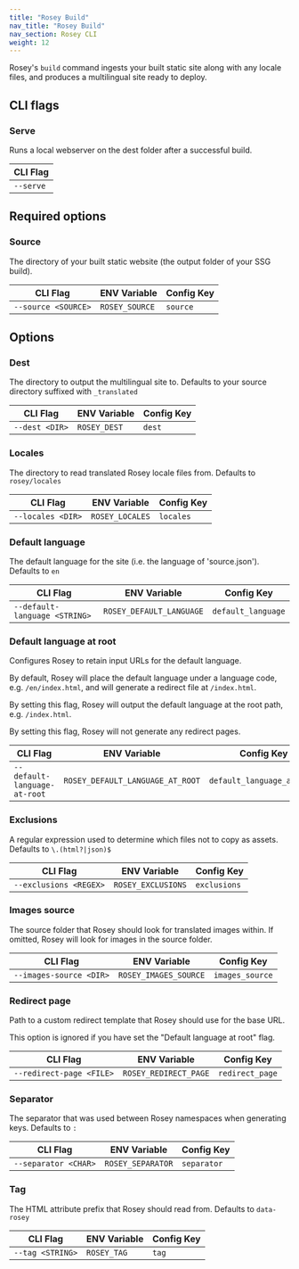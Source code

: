 ```yaml
---
title: "Rosey Build"
nav_title: "Rosey Build"
nav_section: Rosey CLI
weight: 12
---
```


Rosey's `build` command ingests your built static site along with any locale files, and produces a multilingual site ready to deploy.

## CLI flags

### Serve
Runs a local webserver on the dest folder after a successful build.

| CLI Flag  |
|-----------|
| `--serve` |

## Required options

### Source
The directory of your built static website (the output folder of your SSG build).

| CLI Flag            | ENV Variable   | Config Key |
|---------------------|----------------|------------|
| `--source <SOURCE>` | `ROSEY_SOURCE` | `source`   |

## Options

### Dest
The directory to output the multilingual site to. Defaults to your source directory suffixed with `_translated`

| CLI Flag       | ENV Variable | Config Key |
|----------------|--------------|------------|
| `--dest <DIR>` | `ROSEY_DEST` | `dest`     |

### Locales

The directory to read translated Rosey locale files from. Defaults to `rosey/locales`

| CLI Flag          | ENV Variable    | Config Key |
|-------------------|-----------------|------------|
| `--locales <DIR>` | `ROSEY_LOCALES` | `locales`  |

### Default language

The default language for the site (i.e. the language of 'source.json'). Defaults to `en`

| CLI Flag                      | ENV Variable             | Config Key         |
|-------------------------------|--------------------------|--------------------|
| `--default-language <STRING>` | `ROSEY_DEFAULT_LANGUAGE` | `default_language` |

### Default language at root

Configures Rosey to retain input URLs for the default language.

By default, Rosey will place the default language under a language code, e.g. `/en/index.html`,
and will generate a redirect file at `/index.html`.

By setting this flag, Rosey will output the default language at the root path, e.g. `/index.html`.

By setting this flag, Rosey will not generate any redirect pages.

| CLI Flag                      | ENV Variable                     | Config Key                 |
|-------------------------------|----------------------------------|----------------------------|
| `--default-language-at-root`  | `ROSEY_DEFAULT_LANGUAGE_AT_ROOT` | `default_language_at_root` |

### Exclusions

A regular expression used to determine which files not to copy as assets. Defaults to `\.(html?|json)$`

| CLI Flag               | ENV Variable       | Config Key   |
|------------------------|--------------------|--------------|
| `--exclusions <REGEX>` | `ROSEY_EXCLUSIONS` | `exclusions` |

### Images source

The source folder that Rosey should look for translated images within. If omitted, Rosey will look for images in the source folder.

| CLI Flag                | ENV Variable          | Config Key      |
|-------------------------|-----------------------|-----------------|
| `--images-source <DIR>` | `ROSEY_IMAGES_SOURCE` | `images_source` |

### Redirect page

Path to a custom redirect template that Rosey should use for the base URL.

This option is ignored if you have set the "Default language at root" flag.

| CLI Flag                 | ENV Variable          | Config Key      |
|--------------------------|-----------------------|-----------------|
| `--redirect-page <FILE>` | `ROSEY_REDIRECT_PAGE` | `redirect_page` |

### Separator

The separator that was used between Rosey namespaces when generating keys. Defaults to `:`

| CLI Flag             | ENV Variable      | Config Key  |
|----------------------|-------------------|-------------|
| `--separator <CHAR>` | `ROSEY_SEPARATOR` | `separator` |

### Tag

The HTML attribute prefix that Rosey should read from. Defaults to `data-rosey`

| CLI Flag         | ENV Variable | Config Key |
|------------------|--------------|------------|
| `--tag <STRING>` | `ROSEY_TAG`  | `tag`      |
